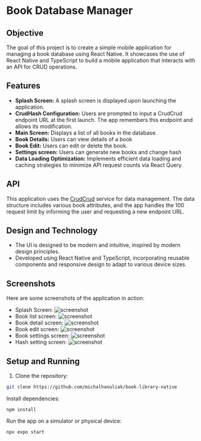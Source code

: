 # Book Database Manager

## Objective

The goal of this project is to create a simple mobile application for managing a book database using React Native. It showcases the use of React Native and TypeScript to build a mobile application that interacts with an API for CRUD operations.

## Features

- **Splash Screen:** A splash screen is displayed upon launching the application.
- **CrudHash Configuration:** Users are prompted to input a CrudCrud endpoint URL at the first launch. The app remembers this endpoint and allows its modification.
- **Main Screen:** Displays a list of all books in the database.
- **Book Details:** Users can view details of a book
- **Book Edit:** Users can edit or delete the book.
- **Settings screen:** Users can generate new books and change hash
- **Data Loading Optimization:** Implements efficient data loading and caching strategies to minimize API request counts via React Query.

## API

This application uses the [CrudCrud](https://crudcrud.com/) service for data management. The data structure includes various book attributes, and the app handles the 100 request limit by informing the user and requesting a new endpoint URL.

## Design and Technology

- The UI is designed to be modern and intuitive, inspired by modern design principles.
- Developed using React Native and TypeScript, incorporating reusable components and responsive design to adapt to various device sizes.

## Screenshots

Here are some screenshots of the application in action:

- Splash Screen: ![screenshot](./assets/screenshots/SplashScreen.png)
- Book list screen: ![screenshot](./assets/screenshots/BookListScreen.png)
- Book detail screen: ![screenshot](./assets/screenshots/BookDetailScreen.png)
- Book edit screen: ![screenshot](./assets/screenshots/BookEditScreen.png)
- Book settings screen: ![screenshot](./assets/screenshots/BookSettingsScreen.png)
- Hash setting screen: ![screenshot](./assets/screenshots/CrudHashSettings.png)

## Setup and Running

1. Clone the repository:

```bash
git clone https://github.com/michalhanuliak/book-library-native
```

Install dependencies:

```
npm install
```

Run the app on a simulator or physical device:

```
npx expo start
```
